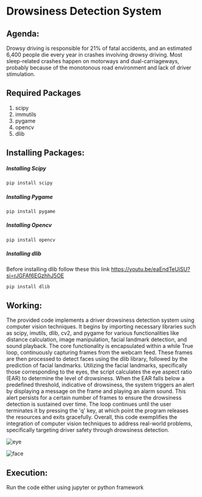 # Drowsiness Detection System

## Agenda:
Drowsy driving is responsible for 21% of fatal accidents, and an estimated 6,400 people die every year in crashes involving drowsy driving. Most sleep-related crashes happen on motorways and dual-carriageways, probably because of the monotonous road environment and lack of driver stimulation.

## Required Packages
1) scipy
2) immutils
3) pygame
4) opencv
5) dlib
   
## Installing Packages:

##### Installing Scipy
```bash
pip install scipy
```
##### Installing Pygame
```bash
pip install pygame
```
##### Installing Opencv
```bash
pip install opencv
```
##### Installing dlib
Before installing dlib follow these this link https://youtu.be/eaEndTeUiSU?si=rJGFAf6EGzhhJ5OE
```bash
pip install dlib
```
## Working:
The provided code implements a driver drowsiness detection system using computer vision techniques. It begins by importing necessary libraries such as scipy, imutils, dlib, cv2, and pygame for various functionalities like distance calculation, image manipulation, facial landmark detection, and sound playback. The core functionality is encapsulated within a while True loop, continuously capturing frames from the webcam feed. These frames are then processed to detect faces using the dlib library, followed by the prediction of facial landmarks. Utilizing the facial landmarks, specifically those corresponding to the eyes, the script calculates the eye aspect ratio (EAR) to determine the level of drowsiness. When the EAR falls below a predefined threshold, indicative of drowsiness, the system triggers an alert by displaying a message on the frame and playing an alarm sound. This alert persists for a certain number of frames to ensure the drowsiness detection is sustained over time. The loop continues until the user terminates it by pressing the 'q' key, at which point the program releases the resources and exits gracefully. Overall, this code exemplifies the integration of computer vision techniques to address real-world problems, specifically targeting driver safety through drowsiness detection.

![eye](https://github.com/pabbathikarthikeya/Driver-Drowsiness/assets/124424165/8bf3bbaf-c435-485c-8839-82458d41c831)

![face](https://github.com/pabbathikarthikeya/Driver-Drowsiness/assets/124424165/92927cec-65af-49e5-b971-9b79d562fed9)

## Execution:
Run the code either using jupyter or python framework




